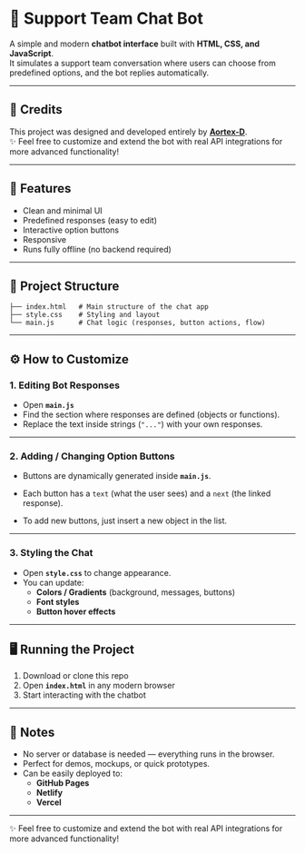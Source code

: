 # 💬 Support Team Chat Bot

A simple and modern **chatbot interface** built with **HTML, CSS, and JavaScript**.  
It simulates a support team conversation where users can choose from predefined options, and the bot replies automatically.

---

## 🙌 Credits
This project was designed and developed entirely by **[Aortex-D](https://github.com/Aortex-D)**.  
✨ Feel free to customize and extend the bot with real API integrations for more advanced functionality!

---

## 🚀 Features
- Clean and minimal UI  
- Predefined responses (easy to edit)  
- Interactive option buttons  
- Responsive 
- Runs fully offline (no backend required)  

---

## 📂 Project Structure
```
├── index.html   # Main structure of the chat app
├── style.css    # Styling and layout
└── main.js      # Chat logic (responses, button actions, flow)
```

---

## ⚙️ How to Customize

### 1. Editing Bot Responses
- Open **`main.js`**
- Find the section where responses are defined (objects or functions).
- Replace the text inside strings (`"..."`) with your own responses.

---

### 2. Adding / Changing Option Buttons
- Buttons are dynamically generated inside **`main.js`**.
- Each button has a `text` (what the user sees) and a `next` (the linked response).

- To add new buttons, just insert a new object in the list.

---

### 3. Styling the Chat
- Open **`style.css`** to change appearance.
- You can update:
  - **Colors / Gradients** (background, messages, buttons)  
  - **Font styles**  
  - **Button hover effects**  

---

## 🖥️ Running the Project
1. Download or clone this repo  
2. Open **`index.html`** in any modern browser  
3. Start interacting with the chatbot  

---

## 📌 Notes
- No server or database is needed — everything runs in the browser.  
- Perfect for demos, mockups, or quick prototypes.  
- Can be easily deployed to:
  - **GitHub Pages**
  - **Netlify**
  - **Vercel**

---

✨ Feel free to customize and extend the bot with real API integrations for more advanced functionality!
